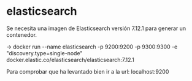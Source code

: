 # elasticsearch

Se necesita una imagen de Elasticsearch versión 7.12.1 para generar un contenedor.

-> docker run --name elasticsearch -p 9200:9200 -p 9300:9300 -e "discovery.type=single-node" docker.elastic.co/elasticsearch/elasticsearch:7.12.1

Para comprobar que ha levantado bien ir a la url: localhost:9200
